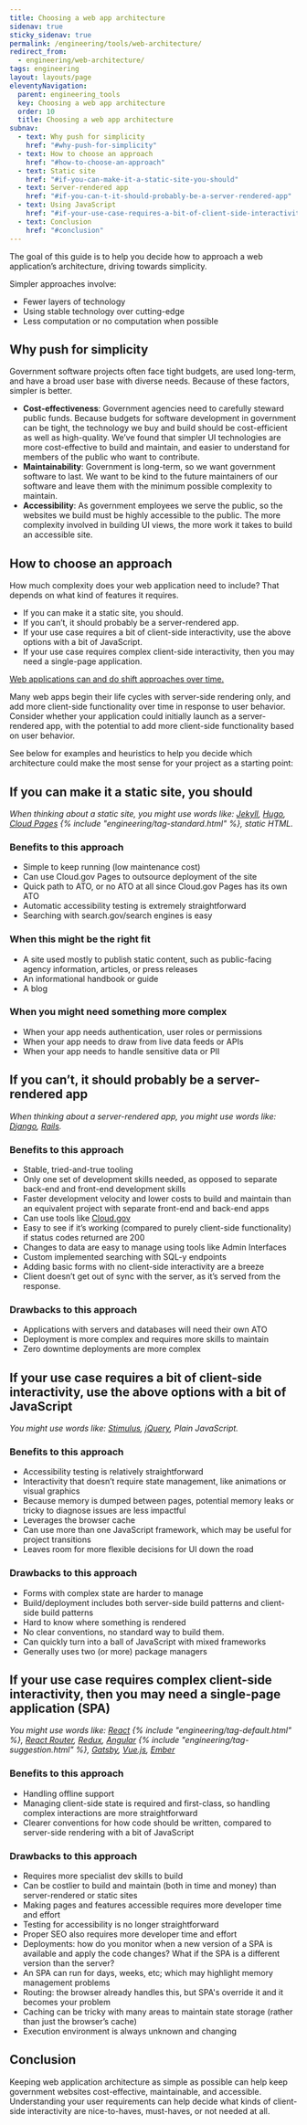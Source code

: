 ```yaml
---
title: Choosing a web app architecture
sidenav: true
sticky_sidenav: true
permalink: /engineering/tools/web-architecture/
redirect_from:
  - engineering/web-architecture/
tags: engineering
layout: layouts/page
eleventyNavigation:
  parent: engineering_tools
  key: Choosing a web app architecture
  order: 10
  title: Choosing a web app architecture
subnav:
  - text: Why push for simplicity
    href: "#why-push-for-simplicity"
  - text: How to choose an approach
    href: "#how-to-choose-an-approach"
  - text: Static site
    href: "#if-you-can-make-it-a-static-site-you-should"
  - text: Server-rendered app
    href: "#if-you-can-t-it-should-probably-be-a-server-rendered-app"
  - text: Using JavaScript
    href: "#if-your-use-case-requires-a-bit-of-client-side-interactivity-use-the-above-options-with-a-bit-of-javascript"
  - text: Conclusion
    href: "#conclusion"
---
```

The goal of this guide is to help you decide how to approach a web application’s architecture, driving towards simplicity.

Simpler approaches involve:

- Fewer layers of technology
- Using stable technology over cutting-edge
- Less computation or no computation when possible

## Why push for simplicity
Government software projects often face tight budgets, are used long-term, and have a broad user base with diverse needs. Because of these factors, simpler is better.

- **Cost-effectiveness**: Government agencies need to carefully steward public funds. Because budgets for software development in government can be tight, the technology we buy and build should be cost-efficient as well as high-quality. We’ve found that simpler UI technologies are more cost-effective to build and maintain, and easier to understand for members of the public who want to contribute.
- **Maintainability**: Government is long-term, so we want government software to last. We want to be kind to the future maintainers of our software and leave them with the minimum possible complexity to maintain.
- **Accessibility**: As government employees we serve the public, so the websites we build must be highly accessible to the public. The more complexity involved in building UI views, the more work it takes to build an accessible site.

## How to choose an approach
How much complexity does your web application need to include? That depends on what kind of features it requires.

- If you can make it a static site, you should.
- If you can’t, it should probably be a server-rendered app.
- If your use case requires a bit of client-side interactivity, use the above options with a bit of JavaScript.
- If your use case requires complex client-side interactivity, then you may need a single-page application.

<ins>Web applications can and do shift approaches over time.</ins>

Many web apps begin their life cycles with server-side rendering only, and add more client-side functionality over time in response to user behavior. Consider whether your application could initially launch as a server-rendered app, with the potential to add more client-side functionality based on user behavior.

See below for examples and heuristics to help you decide which architecture could make the most sense for your project as a starting point:

## If you can make it a static site, you should
_When thinking about a static site, you might use words like: [Jekyll](https://jekyllrb.com), [Hugo](https://gohugo.io), [Cloud Pages](https://cloud.gov/pages/) {% include "engineering/tag-standard.html" %}, static HTML._

### Benefits to this approach
- Simple to keep running (low maintenance cost)
- Can use Cloud.gov Pages to outsource deployment of the site
- Quick path to ATO, or no ATO at all since Cloud.gov Pages has its own ATO
- Automatic accessibility testing is extremely straightforward
- Searching with search.gov/search engines is easy

### When this might be the right fit
- A site used mostly to publish static content, such as public-facing agency information, articles, or press releases
- An informational handbook or guide
- A blog

### When you might need something more complex
- When your app needs authentication, user roles or permissions
- When your app needs to draw from live data feeds or APIs
- When your app needs to handle sensitive data or PII

## If you can’t, it should probably be a server-rendered app
_When thinking about a server-rendered app, you might use words like: [Django](https://www.djangoproject.com/), [Rails](https://rubyonrails.org/)._

### Benefits to this approach
- Stable, tried-and-true tooling
- Only one set of development skills needed, as opposed to separate back-end and front-end development skills
- Faster development velocity and lower costs to build and maintain than an equivalent project with separate front-end and back-end apps
- Can use tools like [Cloud.gov](https://cloud.gov)
- Easy to see if it’s working (compared to purely client-side functionality) if status codes returned are 200
- Changes to data are easy to manage using tools like Admin Interfaces
- Custom implemented searching with SQL-y endpoints
- Adding basic forms with no client-side interactivity are a breeze
- Client doesn’t get out of sync with the server, as it’s served from the response.

### Drawbacks to this approach
- Applications with servers and databases will need their own ATO
- Deployment is more complex and requires more skills to maintain
- Zero downtime deployments are more complex

## If your use case requires a bit of client-side interactivity, use the above options with a bit of JavaScript
_You might use words like: [Stimulus](https://stimulus.hotwire.dev), [jQuery](https://jquery.com), Plain JavaScript._

### Benefits to this approach
- Accessibility testing is relatively straightforward
- Interactivity that doesn’t require state management, like animations or visual graphics
- Because memory is dumped between pages, potential memory leaks or tricky to diagnose issues are less impactful
- Leverages the browser cache
- Can use more than one JavaScript framework, which may be useful for project transitions
- Leaves room for more flexible decisions for UI down the road

### Drawbacks to this approach
- Forms with complex state are harder to manage
- Build/deployment includes both server-side build patterns and client-side build patterns
- Hard to know where something is rendered
- No clear conventions, no standard way to build them.
- Can quickly turn into a ball of JavaScript with mixed frameworks
- Generally uses two (or more) package managers

## If your use case requires complex client-side interactivity, then you may need a single-page application (SPA)
_You might use words like: [React](https://guides.18f.gov/engineering/javascript/frameworks/#react) {% include "engineering/tag-default.html" %}, [React Router](https://reactrouter.com), [Redux](https://redux.js.org), [Angular](https://guides.18f.gov/engineering/javascript/frameworks/#angular) {% include "engineering/tag-suggestion.html" %}, [Gatsby](https://www.gatsbyjs.com), [Vue.js](https://vuejs.org), [Ember](https://emberjs.com)_

### Benefits to this approach
- Handling offline support
- Managing client-side state is required and first-class, so handling complex interactions are more straightforward
- Clearer conventions for how code should be written, compared to server-side rendering with a bit of JavaScript

### Drawbacks to this approach
- Requires more specialist dev skills to build
- Can be costlier to build and maintain (both in time and money) than server-rendered or static sites
- Making pages and features accessible requires more developer time and effort
- Testing for accessibility is no longer straightforward
- Proper SEO also requires more developer time and effort
- Deployments: how do you monitor when a new version of a SPA is available and apply the code changes? What if the SPA is a different version than the server?
- An SPA can run for days, weeks, etc; which may highlight memory management problems
- Routing: the browser already handles this, but SPA's override it and it becomes your problem
- Caching can be tricky with many areas to maintain state storage (rather than just the browser’s cache)
- Execution environment is always unknown and changing

## Conclusion
Keeping web application architecture as simple as possible can help keep government websites cost-effective, maintainable, and accessible. Understanding your user requirements can help decide what kinds of client-side interactivity are nice-to-haves, must-haves, or not needed at all.
